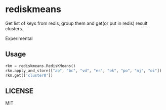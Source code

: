 # rediskmeans
Get list of keys from redis, group them and get(or put in redis) result clusters.

Experimental


## Usage
```python
rkm = rediskmeans.RedisKMeans()
rkm.apply_and_store(["ab", "bc", "vd", "er", "ok", "po", "nj", "oi"])
rkm.get(['cluster0'])
```


## LICENSE
MIT
